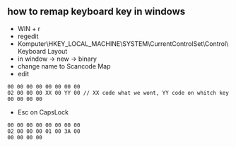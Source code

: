 ## how to remap keyboard key in windows

- WIN + r
- regedit
- Komputer\HKEY_LOCAL_MACHINE\SYSTEM\CurrentControlSet\Control\Keyboard Layout
- in window -> new -> binary
- change name to Scancode Map
- edit

```
00 00 00 00 00 00 00 00
02 00 00 00 XX 00 YY 00 // XX code what we wont, YY code on whitch key
00 00 00 00
```

- Esc on CapsLock

```
00 00 00 00 00 00 00 00
02 00 00 00 01 00 3A 00
00 00 00 00
```
